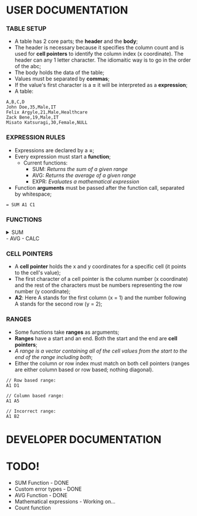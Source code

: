 # USER DOCUMENTATION

### TABLE SETUP
- A table has 2 core parts; the **header** and the **body**;
- The header is necessary because it specifies the column count and is used for **cell pointers** to identify the column index (x coordinate). The header can any 1 letter character. The idiomaitic way is to go in the order of the abc;
- The body holds the data of the table;
- Values must be separated by **commas**;
- If the value's first character is a **=** it will be interpreted as a **expression**;
- A table:
``` csv
A,B,C,D
John Doe,35,Male,IT
Felix Argyle,21,Male,Healthcare
Zack Bene,19,Male,IT
Misato Katsuragi,30,Female,NULL
```

### EXPRESSION RULES
- Expressions are declared by a **=**;
- Every expression must start a **function**;
    - Current functions:
        - SUM: *Returns the sum of a given range*
        - AVG: *Returns the average of a given range*
        - EXPR: *Evaluates a mathematical expression*
- Function **arguments** must be passed after the function call, separated by whitespace;
``` csv
= SUM A1 C1
```

### FUNCTIONS
<details>
<summary>SUM</summary>
<br>
dp test
</details>
- AVG
- CALC

### CELL POINTERS
- A **cell pointer** holds the x and y coordinates for a specific cell (it points to the cell's value);
- The first character of a cell pointer is the column number (x coordinate) and the rest of the characters must be numbers representing the row number (y coordinate);
- **A2**: Here A stands for the first column (x = 1) and the number following A stands for the second row (y = 2);

### RANGES
- Some functions take **ranges** as arguments;
- **Ranges** have a start and an end. Both the start and the end are **cell pointers**;
- *A range is a vector containing all of the cell values from the start to the end of the range including both*;
- Either the column or row index must match on both cell pointers (ranges are either column based or row based; nothing diagonal).
``` csv
// Row based range:
A1 D1
```
``` csv
// Column based range:
A1 A5
```
``` csv
// Incorrect range:
A1 B2
```

# DEVELOPER DOCUMENTATION

# TODO!
- SUM Function - DONE
- Custom error types - DONE
- AVG Function - DONE
- Mathematical expressions - Working on...
- Count function
